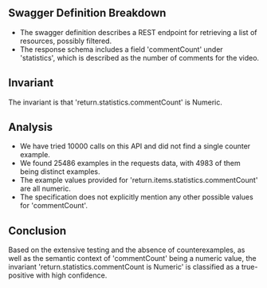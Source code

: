 ## Swagger Definition Breakdown
- The swagger definition describes a REST endpoint for retrieving a list of resources, possibly filtered.
- The response schema includes a field 'commentCount' under 'statistics', which is described as the number of comments for the video.

## Invariant
The invariant is that 'return.statistics.commentCount' is Numeric.

## Analysis
- We have tried 10000 calls on this API and did not find a single counter example.
- We found 25486 examples in the requests data, with 4983 of them being distinct examples.
- The example values provided for 'return.items.statistics.commentCount' are all numeric.
- The specification does not explicitly mention any other possible values for 'commentCount'.

## Conclusion
Based on the extensive testing and the absence of counterexamples, as well as the semantic context of 'commentCount' being a numeric value, the invariant 'return.statistics.commentCount is Numeric' is classified as a true-positive with high confidence.
